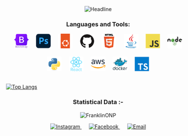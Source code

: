 <div align="center">
    <img src="https://readme-typing-svg.herokuapp.com?color=%23FFA500&size=32&center=true&vCenter=true&width=700&height=50&lines=Hi+there+I'm+Franklin+Noj+%F0%9F%91%8B;Computer+Science+Engineering+Student;From+San+Carlos+University+of+Guatemala&font=bold" alt="Headline" />
</div>

<h3 style="text-align: center;">Languages and Tools:</h3>
<div style="display: flex; justify-content: center; flex-wrap: wrap; gap: 20px;">
  <a href="https://getbootstrap.com" target="_blank" rel="noreferrer">
  <img src="https://raw.githubusercontent.com/devicons/devicon/master/icons/bootstrap/bootstrap-original-wordmark.svg" alt="bootstrap" width="40" height="40" />
</a>
<a href="https://www.photoshop.com/en" target="_blank" rel="noreferrer">
  <img src="https://raw.githubusercontent.com/devicons/devicon/master/icons/photoshop/photoshop-original.svg" alt="photoshop" width="40" height="40" />
</a>
<a href="https://ubuntu.com" target="_blank" rel="noreferrer">
  <img src="https://raw.githubusercontent.com/devicons/devicon/master/icons/ubuntu/ubuntu-plain.svg" alt="Ubuntu" width="40" height="40" />
</a>
<a href="https://github.com/" target="_blank" rel="noreferrer">
  <img src="https://raw.githubusercontent.com/devicons/devicon/master/icons/github/github-original.svg" alt="github" width="40" height="40" />
</a>
  <a href="https://www.w3.org/html/" target="_blank" rel="noreferrer">
    <img src="https://raw.githubusercontent.com/devicons/devicon/master/icons/html5/html5-original-wordmark.svg" alt="html5" width="40" height="40" />
  </a>
  <a href="https://www.java.com" target="_blank" rel="noreferrer">
    <img src="https://raw.githubusercontent.com/devicons/devicon/master/icons/java/java-original.svg" alt="java" width="40" height="40" />
  </a>
  <a href="https://developer.mozilla.org/en-US/docs/Web/JavaScript" target="_blank" rel="noreferrer">
    <img src="https://raw.githubusercontent.com/devicons/devicon/master/icons/javascript/javascript-original.svg" alt="javascript" width="40" height="40" />
  </a>
  <a href="https://nodejs.org" target="_blank" rel="noreferrer">
    <img src="https://raw.githubusercontent.com/devicons/devicon/master/icons/nodejs/nodejs-original-wordmark.svg" alt="nodejs" width="40" height="40" />
  </a>
  <a href="https://www.python.org" target="_blank" rel="noreferrer">
    <img src="https://raw.githubusercontent.com/devicons/devicon/master/icons/python/python-original.svg" alt="python" width="40" height="40" />
  </a>
  <a href="https://reactjs.org/" target="_blank" rel="noreferrer">
    <img src="https://raw.githubusercontent.com/devicons/devicon/master/icons/react/react-original-wordmark.svg" alt="react" width="40" height="40" />
  </a>
  <a href="https://aws.amazon.com" target="_blank" rel="noreferrer">
    <img src="https://raw.githubusercontent.com/devicons/devicon/master/icons/amazonwebservices/amazonwebservices-original-wordmark.svg" alt="AWS" width="40" height="40" />
  </a>
  <a href="https://www.docker.com" target="_blank" rel="noreferrer">
    <img src="https://raw.githubusercontent.com/devicons/devicon/master/icons/docker/docker-original-wordmark.svg" alt="Docker" width="40" height="40" />
  </a>
  <a href="https://www.typescriptlang.org" target="_blank" rel="noreferrer">
    <img src="https://raw.githubusercontent.com/devicons/devicon/master/icons/typescript/typescript-original.svg" alt="TypeScript" width="40" height="40" />
  </a>
</div>

<br>

[![Top Langs](https://github-readme-stats.vercel.app/api/top-langs/?username=FranklinONP&layout=compact&theme=ocean_dark)](https://github.com/FranklinONP/EDD_PROYECTO_202200089)

<h3 style="text-align: center;">Statistical Data :-</h3>
<div style="text-align: center;">
  <p><img align="center"
      src="https://github-readme-stats.vercel.app/api?username=FranklinONP&show_icons=true&locale=en&bg_color=0d1117&text_color=ffffff"
      alt="FranklinONP" /></p>
</div>

<div align="center" class="icons-social">
  <a style="margin: 0 10px;" target="_blank" href="https://www.instagram.com/orlando_noj">
    <img src="https://img.icons8.com/doodle/40/000000/instagram-new--v2.png" alt="Instagram" />
  </a>
  <a style="margin: 0 10px;" target="_blank" href="https://www.facebook.com/Master10Frank?mibextid=ZbWKwL">
    <img src="https://img.icons8.com/doodle/40/000000/facebook-new.png" alt="Facebook" />
  </a>
  <a style="margin: 0 10px;" href="mailto:master11frank@gmail.com">
    <img src="https://img.icons8.com/doodle/40/000000/new-post.png" alt="Email" />
  </a>
</div>
